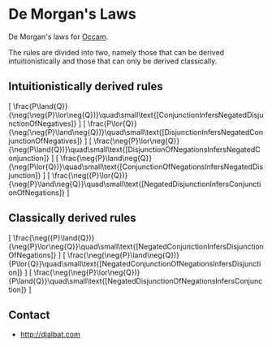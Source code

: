 # De Morgan's Laws

De Morgan's laws for [Occam](https://occam.science).

The rules are divided into two, namely those that can be derived intuitionistically and those that can only be derived classically.

## Intuitionistically derived rules

\[
\frac{P\land{Q}}{\neg(\neg{P}\lor\neg{Q})}\quad\small\text{[ConjunctionInfersNegatedDisjunctionOfNegatives]}
\]
\[
\frac{P\lor{Q}}{\neg(\neg{P}\land\neg{Q})}\quad\small\text{[DisjunctionInfersNegatedConjunctionOfNegatives]}
\]
\[
\frac{\neg{P}\lor\neg{Q}}{\neg(P\land{Q})}\quad\small\text{[DisjunctionOfNegationsInfersNegatedConjunction]}
\]
\[
\frac{\neg{P}\land\neg{Q}}{\neg(P\lor{Q})}\quad\small\text{[ConjunctionOfNegationsInfersNegatedDisjunction]}
\]
\[
\frac{\neg({P}\lor{Q})}{\neg{P}\land\neg{Q}}\quad\small\text{[NegatedDisjunctionInfersConjunctionOfNegations]}
\]

## Classically derived rules

\[
\frac{\neg({P}\land{Q})}{\neg{P}\lor\neg{Q}}\quad\small\text{[NegatedConjunctionInfersDisjunctionOfNegations]}
\]
\[
\frac{\neg(\neg{P}\land\neg{Q})}{P\lor{Q}}\quad\small\text{[NegatedConjunctionOfNegationsInfersDisjunction]}
\]
\[
\frac{\neg(\neg{P}\lor\neg{Q})}{P\land{Q}}\quad\small\text{[NegatedDisjunctionOfNegationsInfersConjunction]}
\]

## Contact

* http://djalbat.com
